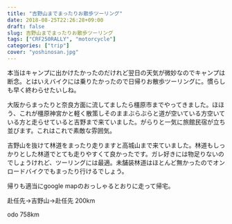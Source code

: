 ```yaml
---
title: "吉野山までまったりお散歩ツーリング"
date: 2018-08-25T22:26:28+09:00
draft: false
slug: 吉野山までまったりお散歩ツーリング
tags: ["CRF250RALLY", "motorcycle"]
categories: ["trip"]
cover: "yoshinosan.jpg"
---
```


本当はキャンプに出かけたかったのだけれど翌日の天気が微妙なのでキャンプは断念。とはいえバイクには乗りたかったので日帰りお散歩ツーリングに。慣らしも早く終わらせたいしね。

大阪からまったりと奈良方面に流してましたら橿原市までやってきました。ほほう、これが橿原神宮かと軽く散策しそのままぶらぶらと道が空いている方空いている方と走らせていると吉野まで来ていました。がらりと一気に旅館民宿が立ち並びます。これはこれで素敵な雰囲気。

吉野山を抜けて林道をまったり走りますと高城山まで来ていました。林道もしっかりとした林道でとても走りやすくて良かったです。ガレ好きには物足りないのでしょうけれど、ツーリングには最適。未舗装林道はほとんど無かったのでオンロードバイクでもまったり行けるでしょう。

帰りも適当にgoogle mapのおっしゃるとおりに走って帰宅。

赴任先→吉野山→赴任先 200km

odo 758km

